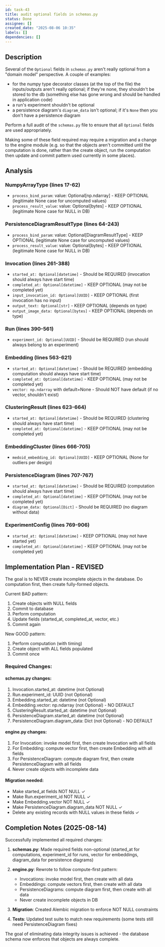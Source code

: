 ```yaml
---
id: task-43
title: audit optional fields in schemas.py
status: Done
assignee: []
created_date: "2025-08-06 10:35"
labels: []
dependencies: []
---
```


## Description

Several of the `Optional` fields in `schemas.py` aren't really optional from a
"domain model" perspective. A couple of examples:

- for the numpy type decorator classes (at the top of the file) the
  inputs/outputs aren't really optional; if they're none, they shouldn't be
  stored to the db (something else has gone wrong and should be handled in
  application code)
- a run's experiment shouldn't be optional
- a persistence diagram's `diagram_data` isn't optional; if it's `None` then you
  don't have a persistence diagram

Perform a full audit of the `schemas.py` file to ensure that all `Optional`
fields are used appropriately.

Making some of these field required may require a migration and a change to the
engine module (e.g. so that the objects aren't committed until the computation
is done, rather than the create object, run the computation then update and
commit pattern used currently in some places).

## Analysis

### NumpyArrayType (lines 17-62)
- `process_bind_param`: value: Optional[np.ndarray] - KEEP OPTIONAL (legitimate None case for uncomputed values)
- `process_result_value`: value: Optional[bytes] - KEEP OPTIONAL (legitimate None case for NULL in DB)

### PersistenceDiagramResultType (lines 64-243)
- `process_bind_param`: value: Optional[DiagramResultType] - KEEP OPTIONAL (legitimate None case for uncomputed values)
- `process_result_value`: value: Optional[bytes] - KEEP OPTIONAL (legitimate None case for NULL in DB)

### Invocation (lines 261-388)
- `started_at: Optional[datetime]` - Should be REQUIRED (invocation should always have start time)
- `completed_at: Optional[datetime]` - KEEP OPTIONAL (may not be completed yet)
- `input_invocation_id: Optional[UUID]` - KEEP OPTIONAL (first invocation has no input)
- `output_text: Optional[str]` - KEEP OPTIONAL (depends on type)
- `output_image_data: Optional[bytes]` - KEEP OPTIONAL (depends on type)

### Run (lines 390-561)
- `experiment_id: Optional[UUID]` - Should be REQUIRED (run should always belong to an experiment)

### Embedding (lines 563-621)
- `started_at: Optional[datetime]` - Should be REQUIRED (embedding computation should always have start time)
- `completed_at: Optional[datetime]` - KEEP OPTIONAL (may not be completed yet)
- `vector: np.ndarray` with default=None - Should NOT have default (if no vector, shouldn't exist)

### ClusteringResult (lines 623-664)
- `started_at: Optional[datetime]` - Should be REQUIRED (clustering should always have start time)
- `completed_at: Optional[datetime]` - KEEP OPTIONAL (may not be completed yet)

### EmbeddingCluster (lines 666-705)
- `medoid_embedding_id: Optional[UUID]` - KEEP OPTIONAL (None for outliers per design)

### PersistenceDiagram (lines 707-767)
- `started_at: Optional[datetime]` - Should be REQUIRED (computation should always have start time)
- `completed_at: Optional[datetime]` - KEEP OPTIONAL (may not be completed yet)
- `diagram_data: Optional[Dict]` - Should be REQUIRED (no diagram without data)

### ExperimentConfig (lines 769-906)
- `started_at: Optional[datetime]` - KEEP OPTIONAL (may not have started yet)
- `completed_at: Optional[datetime]` - KEEP OPTIONAL (may not be completed yet)

## Implementation Plan - REVISED

The goal is to NEVER create incomplete objects in the database. Do computation first, then create fully-formed objects.

Current BAD pattern:
1. Create objects with NULL fields
2. Commit to database
3. Perform computation
4. Update fields (started_at, completed_at, vector, etc.)
5. Commit again

New GOOD pattern:
1. Perform computation (with timing)
2. Create object with ALL fields populated
3. Commit once

### Required Changes:

#### schemas.py changes:
1. Invocation.started_at: datetime (not Optional) 
2. Run.experiment_id: UUID (not Optional)
3. Embedding.started_at: datetime (not Optional)
4. Embedding.vector: np.ndarray (not Optional) - NO DEFAULT
5. ClusteringResult.started_at: datetime (not Optional)
6. PersistenceDiagram.started_at: datetime (not Optional)
7. PersistenceDiagram.diagram_data: Dict (not Optional) - NO DEFAULT

#### engine.py changes:
1. For Invocation: invoke model first, then create Invocation with all fields
2. For Embedding: compute vector first, then create Embedding with all fields  
3. For PersistenceDiagram: compute diagram first, then create PersistenceDiagram with all fields
4. Never create objects with incomplete data

#### Migration needed:
- Make started_at fields NOT NULL ✓
- Make Run.experiment_id NOT NULL ✓
- Make Embedding.vector NOT NULL ✓
- Make PersistenceDiagram.diagram_data NOT NULL ✓
- Delete any existing records with NULL values in these fields ✓

## Completion Notes (2025-08-14)

Successfully implemented all required changes:

1. **schemas.py**: Made required fields non-optional (started_at for computations, experiment_id for runs, vector for embeddings, diagram_data for persistence diagrams)

2. **engine.py**: Rewrote to follow compute-first pattern:
   - Invocations: invoke model first, then create with all data
   - Embeddings: compute vectors first, then create with all data
   - PersistenceDiagrams: compute diagram first, then create with all data
   - Never create incomplete objects in DB

3. **Migration**: Created Alembic migration to enforce NOT NULL constraints

4. **Tests**: Updated test suite to match new requirements (some tests still need PersistenceDiagram fixes)

The goal of eliminating data integrity issues is achieved - the database schema now enforces that objects are always complete.
